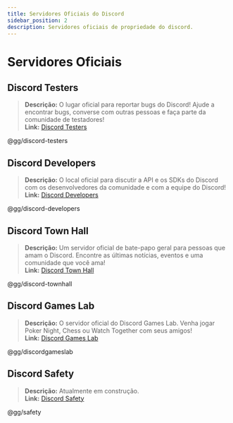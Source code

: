 ```yaml
---
title: Servidores Oficiais do Discord
sidebar_position: 2
description: Servidores oficiais de propriedade do discord.
---
```


# Servidores Oficiais

## **Discord Testers**

> **Descrição:** O lugar oficial para reportar bugs do Discord! Ajude a encontrar bugs, converse com outras pessoas e faça parte da comunidade de testadores! <br/>
**Link:** [Discord Testers](https://discord.gg/discord-testers)

@gg/discord-testers

## **Discord Developers**

> **Descrição:** O local oficial para discutir a API e os SDKs do Discord com os desenvolvedores da comunidade e com a equipe do Discord! <br/>
**Link:** [Discord Developers](https://discord.gg/discord-developers)

@gg/discord-developers

## **Discord Town Hall**

> **Descrição:** Um servidor oficial de bate-papo geral para pessoas que amam o Discord. Encontre as últimas notícias, eventos e uma comunidade que você ama! <br/>
**Link:** [Discord Town Hall](https://discord.gg/discord-townhall)

@gg/discord-townhall

## **Discord Games Lab**

> **Descrição:** O servidor oficial do Discord Games Lab. Venha jogar Poker Night, Chess ou Watch Together com seus amigos! <br/>
**Link:** [Discord Games Lab](https://discord.gg/discordgameslab)

@gg/discordgameslab

## **Discord Safety**

> **Descrição:** Atualmente em construção. <br/>
**Link:** [Discord Safety](https://discord.gg/safety)

@gg/safety